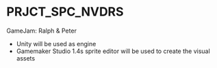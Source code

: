 # PRJCT_SPC_NVDRS
GameJam: Ralph &amp; Peter
- Unity will be used as engine
- Gamemaker Studio 1.4s sprite editor will be used to create the visual assets
